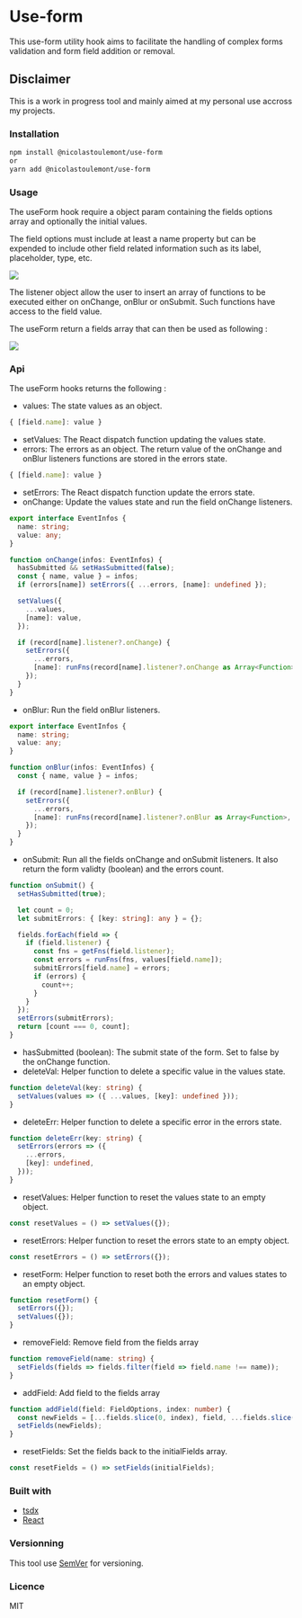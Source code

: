 # Use-form

This use-form utility hook aims to facilitate the handling of complex forms validation and form field addition or removal.

## Disclaimer

This is a work in progress tool and mainly aimed at my personal use accross my projects.

### Installation

```bash
npm install @nicolastoulemont/use-form
or
yarn add @nicolastoulemont/use-form
```

### Usage

The useForm hook require a object param containing the fields options array and optionally the initial values.

The field options must include at least a name property but can be expended to include other field related information such as its label, placeholder, type, etc.

![](img/basic_listeners.png)

The listener object allow the user to insert an array of functions to be executed either on onChange, onBlur or onSubmit. Such functions have access to the field value.

The useForm return a fields array that can then be used as following :

![](img/form_component.png)

### Api

The useForm hooks returns the following :

- values: The state values as an object.

```typescript
{ [field.name]: value }
```

- setValues: The React dispatch function updating the values state.
- errors: The errors as an object. The return value of the onChange and onBlur listeners functions are stored in the errors state.

```typescript
{ [field.name]: value }
```

- setErrors: The React dispatch function update the errors state.
- onChange: Update the values state and run the field onChange listeners.

```typescript
export interface EventInfos {
  name: string;
  value: any;
}

function onChange(infos: EventInfos) {
  hasSubmitted && setHasSubmitted(false);
  const { name, value } = infos;
  if (errors[name]) setErrors({ ...errors, [name]: undefined });

  setValues({
    ...values,
    [name]: value,
  });

  if (record[name].listener?.onChange) {
    setErrors({
      ...errors,
      [name]: runFns(record[name].listener?.onChange as Array<Function>, value),
    });
  }
}
```

- onBlur: Run the field onBlur listeners.

```typescript
export interface EventInfos {
  name: string;
  value: any;
}

function onBlur(infos: EventInfos) {
  const { name, value } = infos;

  if (record[name].listener?.onBlur) {
    setErrors({
      ...errors,
      [name]: runFns(record[name].listener?.onBlur as Array<Function>, value),
    });
  }
}
```

- onSubmit: Run all the fields onChange and onSubmit listeners. It also return the form validty (boolean) and the errors count.

```typescript
function onSubmit() {
  setHasSubmitted(true);

  let count = 0;
  let submitErrors: { [key: string]: any } = {};

  fields.forEach(field => {
    if (field.listener) {
      const fns = getFns(field.listener);
      const errors = runFns(fns, values[field.name]);
      submitErrors[field.name] = errors;
      if (errors) {
        count++;
      }
    }
  });
  setErrors(submitErrors);
  return [count === 0, count];
}
```

- hasSubmitted (boolean): The submit state of the form. Set to false by the onChange function.
- deleteVal: Helper function to delete a specific value in the values state.

```typescript
function deleteVal(key: string) {
  setValues(values => ({ ...values, [key]: undefined }));
}
```

- deleteErr: Helper function to delete a specific error in the errors state.

```typescript
function deleteErr(key: string) {
  setErrors(errors => ({
    ...errors,
    [key]: undefined,
  }));
}
```

- resetValues: Helper function to reset the values state to an empty object.

```typescript
const resetValues = () => setValues({});
```

- resetErrors: Helper function to reset the errors state to an empty object.

```typescript
const resetErrors = () => setErrors({});
```

- resetForm: Helper function to reset both the errors and values states to an empty object.

```typescript
function resetForm() {
  setErrors({});
  setValues({});
}
```

- removeField: Remove field from the fields array

```typescript
function removeField(name: string) {
  setFields(fields => fields.filter(field => field.name !== name));
}
```

- addField: Add field to the fields array

```typescript
function addField(field: FieldOptions, index: number) {
  const newFields = [...fields.slice(0, index), field, ...fields.slice(index)];
  setFields(newFields);
}
```

- resetFields: Set the fields back to the initialFields array.

```typescript
const resetFields = () => setFields(initialFields);
```

### Built with

- [tsdx](https://github.com/jaredpalmer/tsdx)
- [React](https://github.com/facebook/react)

### Versionning

This tool use [SemVer](http://semver.org/) for versioning.

### Licence

MIT
